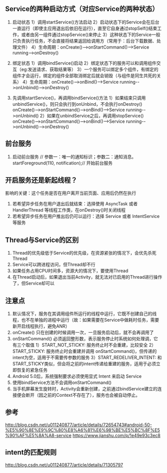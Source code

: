 ## Service的两种启动方式（对应Service的两种状态）
1. 启动状态
 1）调用startService()方法启动
 2）启动状态下的Service会在后台一直运行（即使主应用退出后依旧在运行），直至它自身通过stopSelf()结束工作，或者由另一组件通过stopService()来停止
 3）这种状态下的Service一般只负责执行任务，不会直接将结果返回给调用方（常用于：后台下载数据、处理文件）
 4）生命周期：onCreate()-->onStartCommand()-->Service running-->onDestroy()
2. 绑定状态
 1）调用bindService()启动
 2）绑定状态下的服务可以和调用组件交互（eg:发送请求、获取结果等）
 3）一个服务可以绑定多个组件，有绑定的组件才会运行，绑定的组件全部取消绑定后就会销毁（与组件是同生共死的关系）
 4）生命周期：onCreate()-->onBind()-->Service running-->onUnbind()-->onDestroy()

3. 先调用startService()，再调用bindService()方法
 1）如果结束只调用unbindService()，则只会执行到onUnbind，不会执行onDestroy()
 onCreate()-->onStartCommand()-->onBind()-->Service running-->onUnbind()
 2）如果在unbindService之后，再调用stopService()
 onCreate()-->onStartCommand()-->onBind()-->Service running-->onUnbind()-->onDestroy()

## 前台服务
1. 启动前台服务
// 参数一：唯一的通知标识；参数二：通知消息。
startForeground(110, notification);// 开始前台服务


## 开启服务还是新起线程？
影响的关键：这个任务是否在用户离开当前页面、应用后仍然在执行
1. 若希望异步任务在用户退出后就结束：选择使用 AsyncTask 或者 HandlerThread 等线程工作类，在onDestroy()时关闭线程
2. 若希望异步任务在用户推出后仍可以运行：选择 Service 或者 IntentService 等服务

## Thread与Service的区别
1. Thread的优先级低于Service的优先级，在资源紧张的情况下，会优先杀死Thread
2. Service可以跨进程访问，但Thread却不行
3. 如果任务占用CPU时间多，资源大的情况下，要使用Thread
4. 在Thread启动后，如果退出当前Activity，就无法对已启用的Thread进行操作了，但Service却可以

## 注意点
1. 默认情况下，服务在其调用组件所运行的线程中运行，它既不创建自己的线程，也不在单独的进程中运行（故：如果需要在Service中做耗时任务，需要新开启线程执行，避免ANR）
2. onCreate() 只在创建的时候调用一次，一旦服务启动后，就不会再调用了
3. onStartCommand() 必须返回整形数，表示服务停止时系统如何处理调，它有三个取值
 1）START_NOT_STICKY: 服务终止时不会重建，比较安全
 2）START_STICKY: 服务终止时会重建并调用 onStartCommand()，但传递的intent为空，适用于不需要传参数的服务
 3）START_REDELIVER_INTENT: 和START_STICKY类似，但会将之前的intent传递给重建的服务，适用于必须立即恢复的紧急任务
 4. Android 5.0后，系统强制要求必须使用显式 Intent 来启动 Service
 5. 使用bindService方法不会调用onStartCommand()
 6. 当手机屏幕发生旋转时，Activity会重新创建，之前通过bindService建立的连接便会断开（因之前的Context不存在了），服务也会被自动停止。

## 参考
http://blog.csdn.net/u011240877/article/details/72654743#android-50-%E5%90%8E%E9%9C%80%E8%A6%81%E6%98%BE%E5%BC%8F%E5%90%AF%E5%8A%A8-service
https://www.jianshu.com/p/1e49e93c3ec8

## intent的匹配规则
http://blog.csdn.net/u011240877/article/details/71305797
